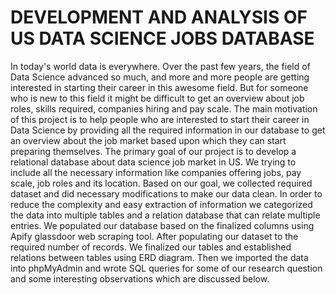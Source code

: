 # DEVELOPMENT AND ANALYSIS OF US DATA SCIENCE JOBS DATABASE
In today's world data is everywhere. Over the past few years, the field of Data Science advanced so much, and more and more people are getting interested in starting their career in this awesome field. But for someone who is new to this field it might be difficult to get an overview about job roles, skills required, companies hiring and pay scale. The main motivation of this project is to help people who are interested to start their career in Data Science by providing all the required information in our database to get an overview about the job market based upon which they can start preparing themselves. The primary goal of our project is to develop a relational database about data science job market in US. We trying to include all the necessary
information like companies offering jobs, pay scale, job roles and its location. Based on our goal, we collected required dataset and did necessary modifications to make our data clean. In order to reduce the complexity and easy extraction of information we categorized the data into multiple tables and a relation database that can relate multiple entries. We populated our database based on the finalized columns using Apify glassdoor web scraping tool. After populating our dataset to the required number of records. We finalized our tables and established relations between tables using ERD diagram. Then we imported the data into phpMyAdmin and wrote SQL queries for some of our research question and some interesting observations which are discussed below.
